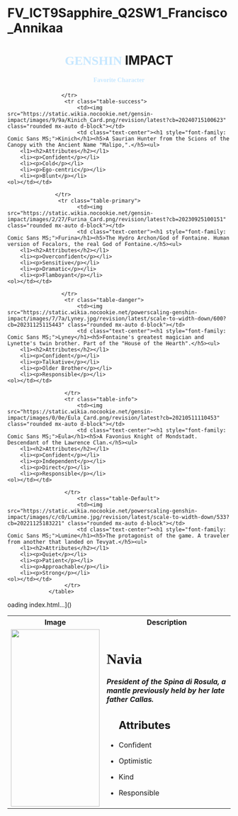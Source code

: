 # FV_ICT9Sapphire_Q2SW1_Francisco_Annikaa
<html>
<head>
<meta charset="utf-8">
<meta name="viewport" content="width=device-width, initial-scale=1">

<div class="h1sw1"><center>
    <h1><spam style="color: #C6E7FF; font-family: Consolas; " >GENSHIN</spam> IMPACT</h1>
       <h4 style="color: #C6E7FF; font-family: Consolas;">Favorite Character</h4>
</div></center> 
<title>Q2Practice2</title>

<link href="https://cdn.jsdelivr.net/npm/bootstrap@5.3.3/dist/css/bootstrap.min.css" rel="stylesheet">
<style>
img {
height:400px;
width: 200px;
}

</style>
</head>
<body>
<div class="container">
<div class="row">
<div class="col-md-12">
                 <table class="table table-bordered table-hovers">
                 <tr>
                 <th>Image</th>
                 <th>Description</th>
                 </tr>
                     <tr class="table-warning">
                          <td><img src="https://static.wikia.nocookie.net/gensin-impact/images/0/09/Navia_Card.png/revision/latest?cb=20231106101023" class="rounded mx-auto d-block"></td>
                          <td class="text-center"><h1 style="font-family: Comic Sans MS;">Navia</h1><h5>President of the Spina di Rosula, a mantle previously held by her late father Callas.</h5><ul>
        <l1><h2>Attributes</h2></l1>
        <li><p>Confident</p></li>
        <li><p>Optimistic</p></li>
        <li><p>Kind</p></li>
        <li><p>Responsible</p></li>
    <ol></td>

                          
                     </tr>
                      <tr class="table-success">
                          <td><img src="https://static.wikia.nocookie.net/gensin-impact/images/9/9a/Kinich_Card.png/revision/latest?cb=20240715100623" class="rounded mx-auto d-block"></td>
                          <td class="text-center"><h1 style="font-family: Comic Sans MS;">Kinich</h1><h5>A Saurian Hunter from the Scions of the Canopy with the Ancient Name "Malipo,".</h5><ul>
        <l1><h2>Attributes</h2></l1>
        <li><p>Confident</p></li>
        <li><p>Cold</p></li>
        <li><p>Ego-centric</p></li>
        <li><p>Blunt</p></li>
    <ol></td></td>
                          
                   </tr>
                    <tr class="table-primary">
                          <td><img src="https://static.wikia.nocookie.net/gensin-impact/images/2/27/Furina_Card.png/revision/latest?cb=20230925100151" class="rounded mx-auto d-block"></td>
                          <td class="text-center"><h1 style="font-family: Comic Sans MS;">Furina</h1><h5>The Hydro Archon/God of Fontaine. Human version of Focalors, the real God of Fontaine.</h5><ul>
        <l1><h2>Attributes</h2></l1>
        <li><p>Overconfident</p></li>
        <li><p>Sensitive</p></li>
        <li><p>Dramatic</p></li>
        <li><p>Flamboyant</p></li>
    <ol></td></td>
                          
                     </tr>
                      <tr class="table-danger">
                          <td><img src="https://static.wikia.nocookie.net/powerscaling-genshin-impact/images/7/7a/Lyney.jpg/revision/latest/scale-to-width-down/600?cb=20231125115443" class="rounded mx-auto d-block"></td>
                          <td class="text-center"><h1 style="font-family: Comic Sans MS;">Lyney</h1><h5>Fontaine's greatest magician and Lynette's twin brother. Part of the "House of the Hearth".</h5><ul>
        <l1><h2>Attributes</h2></l1>
        <li><p>Confident</p></li>
        <li><p>Talkative</p></li>
        <li><p>Older Brother</p></li>
        <li><p>Responsible</p></li>
    <ol></td></td>

                      </tr>
                      <tr class="table-info">
                          <td><img src="https://static.wikia.nocookie.net/gensin-impact/images/0/0e/Eula_Card.png/revision/latest?cb=20210511110453" class="rounded mx-auto d-block"></td>
                          <td class="text-center"><h1 style="font-family: Comic Sans MS;">Eula</h1><h5>A Favonius Knight of Mondstadt. Descendant of the Lawrence Clan.</h5><ul>
        <l1><h2>Attributes</h2></l1>
        <li><p>Confident</p></li>
        <li><p>Independent</p></li>
        <li><p>Direct</p></li>
        <li><p>Responsible</p></li>
    <ol></td></td>

                      </tr>
                          <tr class="table-Default">
                          <td><img src="https://static.wikia.nocookie.net/powerscaling-genshin-impact/images/c/c0/Lumine.jpg/revision/latest/scale-to-width-down/533?cb=20221125183221" class="rounded mx-auto d-block"></td>
                          <td class="text-center"><h1 style="font-family: Comic Sans MS;">Lumine</h1><h5>The protagonist of the game. A traveler from another that landed on Tevyat.</h5><ul>
        <l1><h2>Attributes</h2></l1>
        <li><p>Quiet</p></li>
        <li><p>Patient</p></li>
        <li><p>Approachable</p></li>
        <li><p>Strong</p></li>
    <ol></td></td>
                      </tr>
                 </table>
</div>
</div>
</div>

</body>
<Style>
  body{
            background-image: url('https://upload-os-bbs.hoyolab.com/upload/2023/12/19/17138284/898721050c498b27389d23fa43f53fd8_5145071566460184172.jpeg');
            background-repeat: no repeat;
    background-size: cover;
    background-attachment: fixed;
</Style>
</html>oading index.html…]()
